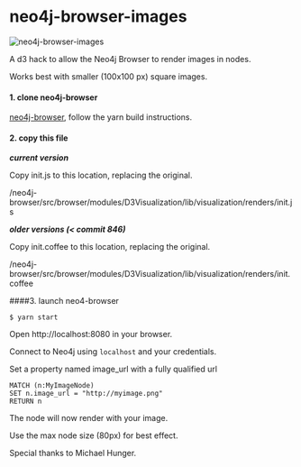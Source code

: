 # neo4j-browser-images

![neo4j-browser-images](https://user-images.githubusercontent.com/5991751/28341303-e967c7c0-6bc7-11e7-8f05-8aaaa9c97cca.png)



A d3 hack to allow the Neo4j Browser to render images in nodes.

Works best with smaller (100x100 px) square images.

#### 1. clone neo4j-browser
 [neo4j-browser](https://github.com/neo4j/neo4j-browser), follow the yarn build instructions.

#### 2. copy this file

***current version***

Copy init.js to this location, replacing the original.

/neo4j-browser/src/browser/modules/D3Visualization/lib/visualization/renders/init.js

***older versions (< commit 846)***

Copy init.coffee to this location, replacing the original.

/neo4j-browser/src/browser/modules/D3Visualization/lib/visualization/renders/init.coffee

####3. launch neo4-browser

`$ yarn start`

 Open http://localhost:8080 in your browser.

Connect to Neo4j using `localhost` and your credentials.

Set a property named image_url with a fully qualified url

```
MATCH (n:MyImageNode)
SET n.image_url = "http://myimage.png"
RETURN n
```
The node will now render with your image.

Use the max node size (80px) for best effect.

Special thanks to Michael Hunger.
